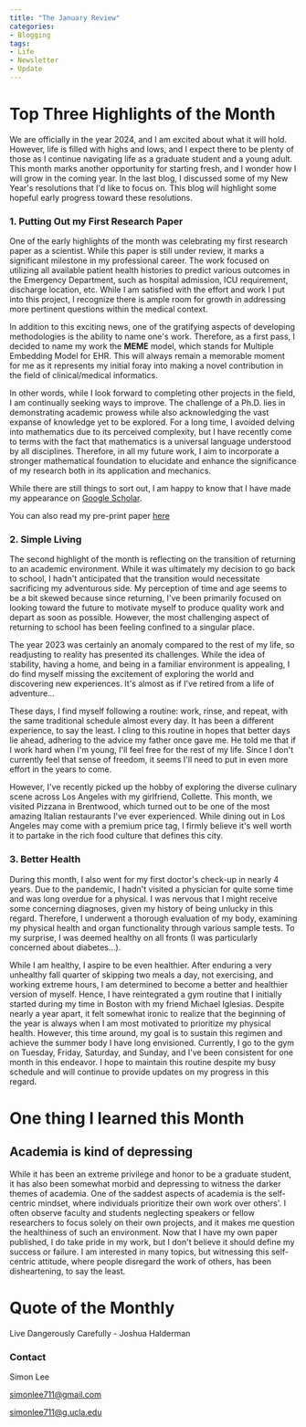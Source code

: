 ```yaml
---
title: "The January Review"
categories:
- Blogging
tags:
- Life
- Newsletter
- Update
---
```


# Top Three Highlights of the Month

We are officially in the year 2024, and I am excited about what it will hold. However, life is filled with highs and lows, and I expect there to be plenty of those as I continue navigating life as a graduate student and a young adult. This month marks another opportunity for starting fresh, and I wonder how I will grow in the coming year. In the last blog, I discussed some of my New Year's resolutions that I'd like to focus on. This blog will highlight some hopeful early progress toward these resolutions.

### 1. Putting Out my First Research Paper

One of the early highlights of the month was celebrating my first research paper as a scientist. While this paper is still under review, it marks a significant milestone in my professional career. The work focused on utilizing all available patient health histories to predict various outcomes in the Emergency Department, such as hospital admission, ICU requirement, discharge location, etc. While I am satisfied with the effort and work I put into this project, I recognize there is ample room for growth in addressing more pertinent questions within the medical context.

In addition to this exciting news, one of the gratifying aspects of developing methodologies is the ability to name one's work. Therefore, as a first pass, I decided to name my work the **MEME** model, which stands for Multiple Embedding Model for EHR. This will always remain a memorable moment for me as it represents my initial foray into making a novel contribution in the field of clinical/medical informatics.

In other words, while I look forward to completing other projects in the field, I am continually seeking ways to improve. The challenge of a Ph.D. lies in demonstrating academic prowess while also acknowledging the vast expanse of knowledge yet to be explored. For a long time, I avoided delving into mathematics due to its perceived complexity, but I have recently come to terms with the fact that mathematics is a universal language understood by all disciplines. Therefore, in all my future work, I aim to incorporate a stronger mathematical foundation to elucidate and enhance the significance of my research both in its application and mechanics.

While there are still things to sort out, I am happy to know that I have made my appearance on [Google Scholar](https://scholar.google.com/citations?user=HIj-rdQAAAAJ&hl=en).

You can also read my pre-print paper [here](https://arxiv.org/abs/2402.00160)

### 2. Simple Living

The second highlight of the month is reflecting on the transition of returning to an academic environment. While it was ultimately my decision to go back to school, I hadn't anticipated that the transition would necessitate sacrificing my adventurous side. My perception of time and age seems to be a bit skewed because since returning, I've been primarily focused on looking toward the future to motivate myself to produce quality work and depart as soon as possible. However, the most challenging aspect of returning to school has been feeling confined to a singular place.

The year 2023 was certainly an anomaly compared to the rest of my life, so readjusting to reality has presented its challenges. While the idea of stability, having a home, and being in a familiar environment is appealing, I do find myself missing the excitement of exploring the world and discovering new experiences. It's almost as if I've retired from a life of adventure...

These days, I find myself following a routine: work, rinse, and repeat, with the same traditional schedule almost every day. It has been a different experience, to say the least. I cling to this routine in hopes that better days lie ahead, adhering to the advice my father once gave me. He told me that if I work hard when I'm young, I'll feel free for the rest of my life. Since I don't currently feel that sense of freedom, it seems I'll need to put in even more effort in the years to come.

However, I've recently picked up the hobby of exploring the diverse culinary scene across Los Angeles with my girlfriend, Collette. This month, we visited Pizzana in Brentwood, which turned out to be one of the most amazing Italian restaurants I've ever experienced. While dining out in Los Angeles may come with a premium price tag, I firmly believe it's well worth it to partake in the rich food culture that defines this city.

### 3. Better Health

During this month, I also went for my first doctor's check-up in nearly 4 years. Due to the pandemic, I hadn't visited a physician for quite some time and was long overdue for a physical. I was nervous that I might receive some concerning diagnoses, given my history of being unlucky in this regard. Therefore, I underwent a thorough evaluation of my body, examining my physical health and organ functionality through various sample tests. To my surprise, I was deemed healthy on all fronts (I was particularly concerned about diabetes...).

While I am healthy, I aspire to be even healthier. After enduring a very unhealthy fall quarter of skipping two meals a day, not exercising, and working extreme hours, I am determined to become a better and healthier version of myself. Hence, I have reintegrated a gym routine that I initially started during my time in Boston with my friend Michael Iglesias. Despite nearly a year apart, it felt somewhat ironic to realize that the beginning of the year is always when I am most motivated to prioritize my physical health. However, this time around, my goal is to sustain this regimen and achieve the summer body I have long envisioned. Currently, I go to the gym on Tuesday, Friday, Saturday, and Sunday, and I've been consistent for one month in this endeavor. I hope to maintain this routine despite my busy schedule and will continue to provide updates on my progress in this regard.

# One thing I learned this Month

## Academia is kind of depressing

While it has been an extreme privilege and honor to be a graduate student, it has also been somewhat morbid and depressing to witness the darker themes of academia. One of the saddest aspects of academia is the self-centric mindset, where individuals prioritize their own work over others'. I often observe faculty and students neglecting speakers or fellow researchers to focus solely on their own projects, and it makes me question the healthiness of such an environment. Now that I have my own paper published, I do take pride in my work, but I don't believe it should define my success or failure. I am interested in many topics, but witnessing this self-centric attitude, where people disregard the work of others, has been disheartening, to say the least.

# Quote of the Monthly 

Live Dangerously Carefully - Joshua Halderman

### Contact

Simon Lee

simonlee711@gmail.com

simonlee711@g.ucla.edu